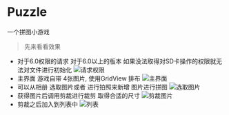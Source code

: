 # Puzzle
一个拼图小游戏
> 先来看看效果
- 对于6.0权限的请求 对于6.0以上的版本 如果没法取得对SD卡操作的权限就无法对文件进行初始化
![请求权限](https://github.com/sky-mxc/Puzzle/blob/master/over/permission0.png)
- 主界面 游戏自带 4张图片, 使用GridView 排布 
![主界面](https://github.com/sky-mxc/Puzzle/blob/master/over/init0.png)
- 可以从相册 选取图片或者 进行拍照来新增 图片进行拼图
![选取图片](https://github.com/sky-mxc/Puzzle/blob/master/over/choose0.png)
- 获得图片后调用剪裁进行裁剪 取得合适的尺寸
![剪裁图片](https://github.com/sky-mxc/Puzzle/blob/master/over/cut0.png)
- 剪裁之后加入到列表中
![列表](https://github.com/sky-mxc/Puzzle/blob/master/over/over0.png)
